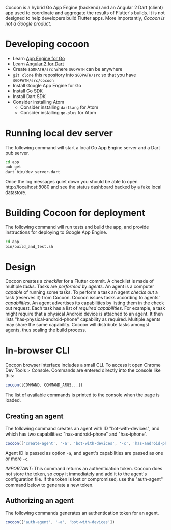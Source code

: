 Cocoon is a hybrid Go App Engine (backend) and an Angular 2 Dart (client) app
used to coordinate and aggregate the results of Flutter's builds. It is not
designed to help developers build Flutter apps. More importantly, *Cocoon is not
a Google product*.

# Developing cocoon

* Learn [App Engine for Go](https://blog.golang.org/the-app-engine-sdk-and-workspaces-gopath)
* Learn [Angular 2 for Dart](https://angular.io/docs/dart/latest/quickstart.html)
* Create `$GOPATH/src` where `$GOPATH` can be anywhere
* `git clone` this repository into `$GOPATH/src` so that you have `$GOPATH/src/cocoon`
* Install Google App Engine for Go
* Install Go SDK
* Install Dart SDK
* Consider installing Atom
  * Consider installing `dartlang` for Atom
  * Consider installing `go-plus` for Atom

# Running local dev server

The following command will start a local Go App Engine server and a Dart pub
server.

```sh
cd app
pub get
dart bin/dev_server.dart
```

Once the log messages quiet down you should be able to open http://localhost:8080
and see the status dashboard backed by a fake local datastore.

# Building Cocoon for deployment

The following command will run tests and build the app, and provide instructions
for deploying to Google App Engine.

```sh
cd app
bin/build_and_test.sh
```

# Design

Cocoon creates a _checklist_ for a Flutter commit. A checklist is made of
multiple _tasks_. Tasks are _performed_ by _agents_. An agent is a computer
_capable_ of running some tasks. To perform a task an agent _checks out_ a task
(reserves it) from Cocoon. Cocoon issues tasks according to agents'
_capabilities_. An agent advertises its capabilities by listing them in the
check out request. Each task has a list of _required capabilities_. For example,
a task might require that a physical Android device is attached to an agent. It
then lists "has-physical-android-phone" capability as required. Multiple agents
may share the same capability. Cocoon will distribute tasks amongst agents,
thus scaling the build process.

# In-browser CLI

Cocoon browser interface includes a small CLI. To access it open Chrome Dev
Tools > Console. Commands are entered directly into the console like this:

```javascript
cocoon([COMMAND, COMMAND_ARGS...])
```

The list of available commands is printed to the console when the page is
loaded.

## Creating an agent

The following command creates an agent with ID "bot-with-devices", and which has
two capabilities: "has-android-phone" and "has-iphone".

```javascript
cocoon(['create-agent', '-a', 'bot-with-devices', '-c', 'has-android-phone', '-c', 'has-iphone'])
```

Agent ID is passed as option `-a`, and agent's capabilities are passed as one or
more `-c`.

*IMPORTANT*: This command returns an authentication token. Cocoon does not store
the token, so copy it immediately and add it to the agent's configuration file.
If the token is lost or compromised, use the "auth-agent" command below to
generate a new token.

## Authorizing an agent

The following commands generates an authentication token for an agent.

```javascript
cocoon(['auth-agent', '-a', 'bot-with-devices'])
```
